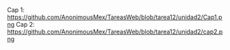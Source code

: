 Cap 1: https://github.com/AnonimousMex/TareasWeb/blob/tarea12/unidad2/Cap1.png
Cap 2: https://github.com/AnonimousMex/TareasWeb/blob/tarea12/unidad2/cap2.png
